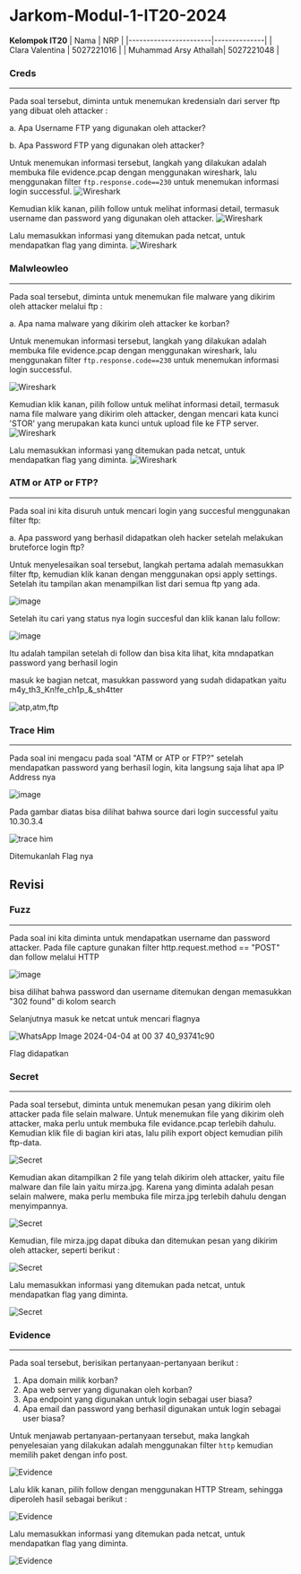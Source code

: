 # Jarkom-Modul-1-IT20-2024

**Kelompok IT20**
| Nama | NRP |
|-----------------------|--------------|
| Clara Valentina | 5027221016 |
| Muhammad Arsy Athallah| 5027221048 |

### Creds

---

Pada soal tersebut, diminta untuk menemukan kredensialn dari server ftp yang dibuat oleh attacker :

a. Apa Username FTP yang digunakan oleh attacker?

b. Apa Password FTP yang digunakan oleh attacker?

Untuk menemukan informasi tersebut, langkah yang dilakukan adalah membuka file evidence.pcap dengan menggunakan wireshark, lalu menggunakan filter `ftp.response.code==230` untuk menemukan informasi login successful.
![Wireshark](https://github.com/clar04/Jarkom-Modul-1-IT20-2024/blob/main/SS/creds-filter.png)

Kemudian klik kanan, pilih follow untuk melihat informasi detail, termasuk username dan password yang digunakan oleh attacker.
![Wireshark](https://github.com/clar04/Jarkom-Modul-1-IT20-2024/blob/main/SS/creds-uspass.png)

Lalu memasukkan informasi yang ditemukan pada netcat, untuk mendapatkan flag yang diminta.
![Wireshark](https://github.com/clar04/Jarkom-Modul-1-IT20-2024/blob/main/SS/creds-flag.png)

### Malwleowleo

---

Pada soal tersebut, diminta untuk menemukan file malware yang dikirim oleh attacker melalui ftp :

a. Apa nama malware yang dikirim oleh attacker ke korban?

Untuk menemukan informasi tersebut, langkah yang dilakukan adalah membuka file evidence.pcap dengan menggunakan wireshark, lalu menggunakan filter `ftp.response.code==230` untuk menemukan informasi login successful.

![Wireshark](https://github.com/clar04/Jarkom-Modul-1-IT20-2024/blob/main/SS/malweo-filter.png)

Kemudian klik kanan, pilih follow untuk melihat informasi detail, termasuk nama file malware yang dikirim oleh attacker, dengan mencari kata kunci 'STOR' yang merupakan kata kunci untuk upload file ke FTP server.
![Wireshark](https://github.com/clar04/Jarkom-Modul-1-IT20-2024/blob/main/SS/malweo-mal.png)

Lalu memasukkan informasi yang ditemukan pada netcat, untuk mendapatkan flag yang diminta.
![Wireshark](https://github.com/clar04/Jarkom-Modul-1-IT20-2024/blob/main/SS/malweo-flag.png)

### ATM or ATP or FTP?

---

Pada soal ini kita disuruh untuk mencari login yang succesful menggunakan filter ftp:

a. Apa password yang berhasil didapatkan oleh hacker setelah melakukan bruteforce login ftp?

Untuk menyelesaikan soal tersebut, langkah pertama adalah memasukkan filter ftp, kemudian klik kanan dengan menggunakan opsi apply settings. Setelah itu tampilan akan menampilkan list dari semua ftp yang ada.

![image](https://github.com/clar04/Jarkom-Modul-1-IT20-2024/assets/128389289/940839b8-3b07-43c9-8408-856ef5a4506d)

Setelah itu cari yang status nya login succesful dan klik kanan lalu follow:

![image](https://github.com/clar04/Jarkom-Modul-1-IT20-2024/assets/128389289/53c74494-22da-4218-a066-7b4080c7c81b)

Itu adalah tampilan setelah di follow dan bisa kita lihat, kita mndapatkan password yang berhasil login

masuk ke bagian netcat, masukkan password yang sudah didapatkan yaitu m4y_th3_Kn!fe_ch1p_&_sh4tter

![atp,atm,ftp](https://github.com/clar04/Jarkom-Modul-1-IT20-2024/assets/128389289/6d74ca5b-addb-4326-8f82-67d24cf2e208)

### Trace Him

---

Pada soal ini mengacu pada soal "ATM or ATP or FTP?" setelah mendapatkan password yang berhasil login, kita langsung saja lihat apa IP Address nya

![image](https://github.com/clar04/Jarkom-Modul-1-IT20-2024/assets/128389289/162f3a30-1900-45f6-845f-536a3c52acad)

Pada gambar diatas bisa dilihat bahwa source dari login successful yaitu 10.30.3.4

![trace him](https://github.com/clar04/Jarkom-Modul-1-IT20-2024/assets/128389289/55c1a4e6-3bba-4266-8419-9fedd1ad629e)

Ditemukanlah Flag nya










## Revisi

### Fuzz

---

Pada soal ini kita diminta untuk mendapatkan username dan password attacker. Pada file capture gunakan filter http.request.method == "POST" dan follow melalui HTTP

![image](https://github.com/clar04/Jarkom-Modul-1-IT20-2024/assets/128389289/3d9ded2c-b2d2-45cf-96d8-8574e7bdb91a)

bisa dilihat bahwa password dan username ditemukan dengan memasukkan "302 found" di kolom search

Selanjutnya masuk ke netcat untuk mencari flagnya

![WhatsApp Image 2024-04-04 at 00 37 40_93741c90](https://github.com/clar04/Jarkom-Modul-1-IT20-2024/assets/128389289/2f494993-cfbe-468e-98df-a8772ed84998)

Flag didapatkan

### Secret

---

Pada soal tersebut, diminta untuk menemukan pesan yang dikirim oleh attacker pada file selain malware. Untuk menemukan file yang dikirim oleh attacker, maka perlu untuk membuka file evidance.pcap terlebih dahulu. Kemudian klik file di bagian kiri atas, lalu pilih export object kemudian pilih ftp-data.

![Secret](https://github.com/clar04/Jarkom-Modul-1-IT20-2024/blob/main/SS/secret-extract.png)

Kemudian akan ditampilkan 2 file yang telah dikirim oleh attacker, yaitu file malware dan file lain yaitu mirza.jpg. Karena yang diminta adalah pesan selain malwere, maka perlu membuka file mirza.jpg terlebih dahulu dengan menyimpannya.

![Secret](https://github.com/clar04/Jarkom-Modul-1-IT20-2024/blob/main/SS/secret-save.png)

Kemudian, file mirza.jpg dapat dibuka dan ditemukan pesan yang dikirim oleh attacker, seperti berikut :

![Secret](https://github.com/clar04/Jarkom-Modul-1-IT20-2024/blob/main/SS/secret-pesen.png)

Lalu memasukkan informasi yang ditemukan pada netcat, untuk mendapatkan flag yang diminta.

![Secret](https://github.com/clar04/Jarkom-Modul-1-IT20-2024/blob/main/SS/secret-flag.png)


### Evidence

---

Pada soal tersebut, berisikan pertanyaan-pertanyaan berikut :
1. Apa domain milik korban?
2. Apa web server yang digunakan oleh korban?
3. Apa endpoint yang digunakan untuk login sebagai user biasa?
4. Apa email dan password yang berhasil digunakan untuk login sebagai user biasa?

Untuk menjawab pertanyaan-pertanyaan tersebut, maka langkah penyelesaian yang dilakukan adalah menggunakan filter `http` kemudian memilih paket dengan info post.

![Evidence](https://github.com/clar04/Jarkom-Modul-1-IT20-2024/blob/main/SS/evidance-filter.png)

Lalu klik kanan, pilih follow dengan menggunakan HTTP Stream, sehingga diperoleh hasil sebagai berikut :

![Evidence](https://github.com/clar04/Jarkom-Modul-1-IT20-2024/blob/main/SS/evidance-tcpstream.png)

Lalu memasukkan informasi yang ditemukan pada netcat, untuk mendapatkan flag yang diminta.

![Evidence](https://github.com/clar04/Jarkom-Modul-1-IT20-2024/blob/main/SS/evidance-flag.png)






